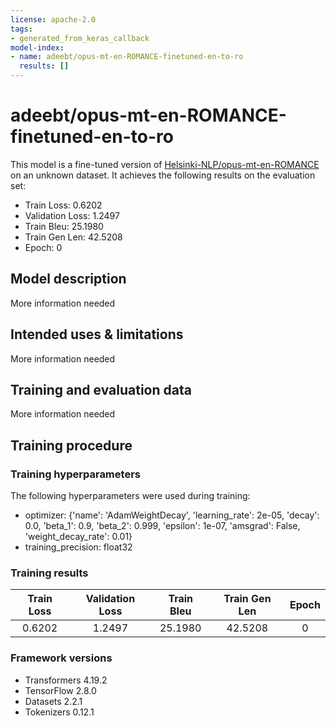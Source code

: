```yaml
---
license: apache-2.0
tags:
- generated_from_keras_callback
model-index:
- name: adeebt/opus-mt-en-ROMANCE-finetuned-en-to-ro
  results: []
---
```


<!-- This model card has been generated automatically according to the information Keras had access to. You should
probably proofread and complete it, then remove this comment. -->

# adeebt/opus-mt-en-ROMANCE-finetuned-en-to-ro

This model is a fine-tuned version of [Helsinki-NLP/opus-mt-en-ROMANCE](https://huggingface.co/Helsinki-NLP/opus-mt-en-ROMANCE) on an unknown dataset.
It achieves the following results on the evaluation set:
- Train Loss: 0.6202
- Validation Loss: 1.2497
- Train Bleu: 25.1980
- Train Gen Len: 42.5208
- Epoch: 0

## Model description

More information needed

## Intended uses & limitations

More information needed

## Training and evaluation data

More information needed

## Training procedure

### Training hyperparameters

The following hyperparameters were used during training:
- optimizer: {'name': 'AdamWeightDecay', 'learning_rate': 2e-05, 'decay': 0.0, 'beta_1': 0.9, 'beta_2': 0.999, 'epsilon': 1e-07, 'amsgrad': False, 'weight_decay_rate': 0.01}
- training_precision: float32

### Training results

| Train Loss | Validation Loss | Train Bleu | Train Gen Len | Epoch |
|:----------:|:---------------:|:----------:|:-------------:|:-----:|
| 0.6202     | 1.2497          | 25.1980    | 42.5208       | 0     |


### Framework versions

- Transformers 4.19.2
- TensorFlow 2.8.0
- Datasets 2.2.1
- Tokenizers 0.12.1
